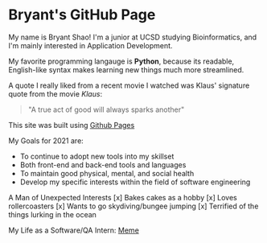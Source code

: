 # Bryant's GitHub Page
My name is Bryant Shao! I'm a junior at UCSD studying Bioinformatics, and I'm mainly interested in Application Development.

My favorite programming langauge is **Python**, because its readable, English-like syntax makes learning new things much more streamlined.

A quote I really liked from a recent movie I watched was Klaus' signature quote from the movie *Klaus*:

> "A true act of good will always sparks another"

This site was built using [Github Pages](https://pages.github.com/)

My Goals for 2021 are:
- To continue to adopt new tools into my skillset
 - Both front-end and back-end tools and languages 
- To maintain good physical, mental, and social health
- Develop my specific interests within the field of software engineering

A Man of Unexpected Interests
[x] Bakes cakes as a hobby
[x] Loves rollercoasters
[x] Wants to go skydiving/bungee jumping
[x] Terrified of the things lurking in the ocean

My Life as a Software/QA Intern:
[Meme](Funny_Meme.png)